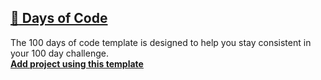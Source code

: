 ## [:100: Days of Code](https://github.com/imdone/100-days-of-code)
The 100 days of code template is designed to help you stay consistent in your 100 day challenge.  
**<a title="100 Days of Code" href="https://github.com/imdone/100-days-of-code/archive/master.zip">Add project using this template</a>**
